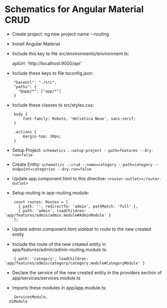 # Schematics for Angular Material CRUD

- Create project: ng new project-name --routing

- Install Angular Material

- Include this key to file src/environments/environment.ts:

	apiUrl: 'http://localhost:9000/api'
	
- Include these keys to file tsconfig.json:
```
	"baseUrl": "./src",
    "paths": {
      "@app/*": ["app/*"]
    }
```

- Include these classes to src/styles.css:

```
	body {
		font-family: Roboto, 'Helvetica Neue', sans-serif;
	}

	.actions {
		margin-top: 30px;
	}
```

- Setup Project: ```schematics .:setup-project --path=features --dry-run=false```

- Create Entity: ```schematics .:crud --name=category --path=category --endpoint=categories --dry-run=false```

- Update app.component.html to this directive: ```<router-outlet></router-outlet>```

- Setup routing in app-routing.module:

```
	const routes: Routes = [
	  { path: '', redirectTo: 'admin', pathMatch: 'full' },
	  { path: 'admin', loadChildren: 'app/features/admin/admin.module#AdminModule' }
	];
```

- Update admin.component.html sidebar to route to the new created entity

- Include the route of the new created entity in app/features/admin/admin-routing.module.ts:

```
	{ path: 'category', loadChildren: 'app/features/admin/category/category.module#CategoryModule' }
```

- Declare the service of the new created entity in the providers section of app/services/services.module.ts

- Imports these modules in app/app.module.ts:

```
	ServicesModule,
  UiModule
```